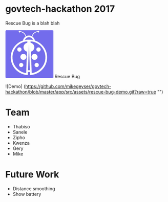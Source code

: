 # govtech-hackathon 2017

Rescue Bug is a blah blah

![Rescue Bug](https://raw.githubusercontent.com/mikegeyser/govtech-hackathon/master/app/src/assets/bug.png "")
Rescue Bug

![Demo] (https://github.com/mikegeyser/govtech-hackathon/blob/master/app/src/assets/rescue-bug-demo.gif?raw=true "")

# Team
- Thabiso
- Sanele
- Zipho
- Kwenza
- Gery
- Mike

# Future Work

- Distance smoothing
- Show battery